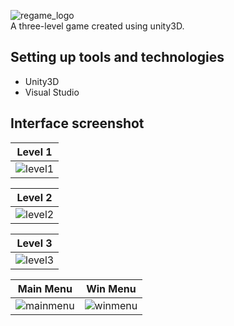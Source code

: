 ![regame_logo](https://user-images.githubusercontent.com/28821126/87124082-7bc12480-c2a1-11ea-9712-910839f4c590.png)</br>
A three-level game created using unity3D.

## Setting up tools and technologies
-  Unity3D
- Visual Studio
## Interface screenshot
| Level 1  | 
| ------------- |
|![level1](https://user-images.githubusercontent.com/28821126/87321497-be0a9000-c545-11ea-8725-914603485829.PNG)

| Level 2  | 
| ------------- |
|![level2](https://user-images.githubusercontent.com/28821126/87322362-c2837880-c546-11ea-924e-dd381824234f.PNG) 

| Level 3  | 
| ------------- |
|![level3](https://user-images.githubusercontent.com/28821126/87322463-e050dd80-c546-11ea-9c18-9a8fc564d5a7.PNG)|

| Main Menu | Win Menu |
| ------------- | ------------- |
|![mainmenu](https://user-images.githubusercontent.com/28821126/87782217-90765d00-c84b-11ea-944c-dafb179f97e7.PNG)| ![winmenu](https://user-images.githubusercontent.com/28821126/87782274-a7b54a80-c84b-11ea-8af1-e4b9a3b81f9f.PNG)|
